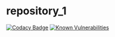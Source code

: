 # repository_1
[![Codacy Badge](https://api.codacy.com/project/badge/Grade/29db0757404d4c94bd76fa5e32f1af16)](https://www.codacy.com/app/belensuu23/repository_1?utm_source=github.com&amp;utm_medium=referral&amp;utm_content=belensuu23/repository_1&amp;utm_campaign=Badge_Grade)
<a href="https://snyk.io/test/github/belensuu23/repository_1:my_project/requirements.txt?targetFile=my_project%2Frequirements.txt"><img src="https://snyk.io/test/github/belensuu23/repository_1:my_project/requirements.txt/badge.svg?targetFile=my_project%2Frequirements.txt" alt="Known Vulnerabilities" data-canonical-src="https://snyk.io/test/github/belensuu23/repository_1:my_project/requirements.txt?targetFile=my_project%2Frequirements.txt" style="max-width:100%;"></a>
